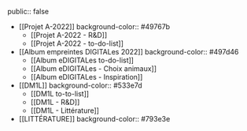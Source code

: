 public:: false

- [[Projet A-2022]]
  background-color:: #49767b
	- [[Projet A-2022 - R&D]]
	- [[Projet A-2022 - to-do-list]]
- [[Album empreintes DIGITALes 2022]]
  background-color:: #497d46
	- [[Album eDIGITALes to-do-list]]
	- [[Album eDIGITALes - Choix animaux]]
	- [[Album eDIGITALes - Inspiration]]
- [[DM1L]]
  background-color:: #533e7d
	- [[DM1L to-to-list]]
	- [[DM1L - R&D]]
	- [[DM1L - Littérature]]
- [[LITTÉRATURE]]
  background-color:: #793e3e